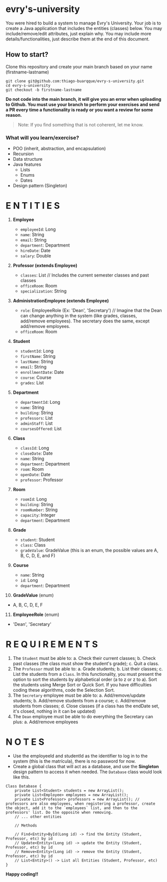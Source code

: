 # evry's-university
You were hired to build a system to manage Evry's University. Your job is to create a Java application that includes the entities (classes) below. You may include/remove/edit attributes, just explain why. You may include more details/functionalities, just describe them at the end of this document.

## How to start?

Clone this repository and create your main branch based on your name (firstname-lastname)

```
git clone git@github.com:thiago-buarqque/evry-s-university.git
cd evry-s-university
git checkout -b firstname-lastname
```

**Do not code into the main branch, it will give you an error when uploading to Github. You must use your branch to perform your exercises and send a PR every time a functionality is ready or you want a review for some reason.**

> Note: If you find something that is not coherent, let me know.

### What will you learn/exercise?

- POO (inherit, abstraction, and encapsulation)
- Recursion
- Data structure
- Java features
    - Lists
    - Enums
    - Dates
- Design pattern (Singleton)

# E N T I T I E S

1. **Employee**
   - `employeeId`: Long
   - `name`: String
   - `email`: String
   - `department`: Department
   - `hireDate`: Date
   - `salary`: Double

2. **Professor (extends Employee)**
   - `classes`: List<Class> // Includes the current semester classes and past classes
   - `officeRoom`: Room
   - `specialization`: String

3. **AdministrationEmployee (extends Employee)**
   - `role`: EmployeeRole (Ex: 'Dean', 'Secretary') // Imagine that the Dean can change anything in the system (like grades, classes, add/remove employees). The secretary does the same, except add/remove employees.
   - `officeRoom`: Room

4. **Student**
   - `studentId`: Long
   - `firstName`: String
   - `lastName`: String
   - `email`: String
   - `enrollmentDate`: Date
   - `course`: Course
   - `grades`: List<Grade>

5. **Department**
   - `departmentId`: Long
   - `name`: String
   - `building`: String
   - `professors`: List<Professor>
   - `adminStaff`: List<AdministrationEmployee>
   - `coursesOffered`: List<Course>

6. **Class**
   - `classId`: Long
   - `closeDate`: Date
   - `name`: String
   - `department`: Department
   - `room`: Room
   - `openDate`: Date
   - `professor`: Professor

7. **Room**
   - `roomId`: Long
   - `building`: String
   - `roomNumber`: String
   - `capacity`: Integer
   - `department`: Department

8. **Grade**
   - `student`: Student
   - `class`: Class
   - `gradeValue`: GradeValue (this is an enum, the possible values are A, B, C, D, E, and F)

9. **Course**
   - `name`: String
   - `id`: Long
   - `department`: Department
   
10. **GradeValue** (enum)
   - A, B, C, D, E, F

11. **EmployeeRole** (enum)
   - 'Dean', 'Secretary'
   
# R E Q U I R E M E N T S


1. The `Student` must be able to:
    a. Check their current classes;
    b. Check past classes (the class must show the student's grade);
    c. Quit a class.
2. The `Professor` must be able to:
    a. Grade students;
    b. List their classes;
    c. List the students from a `Class`. In this functionality, you must present the option to sort the students by alphabetical order (a to z or z to a). Sort the students using Merge Sort or Quick Sort. If you have difficulties coding these algorithms, code the Selection Sort.
3. The `Secretary` employee must be able to:
    a. Add/remove/update students;
    b. Add/remove students from a course;
    c. Add/remove students from classes;
    d. Close classes (if a class has the endDate set, it's closed, nothing in it can be updated)
4. The `Dean` employee must be able to do everything the Secretary can plus:
    a. Add/remove employees

# N O T E S

- Use the employeeId and studentId as the identifier to log in to the system (this is the matrícula), there is no password for now.
- Create a global class that will act as a database, and use the **Singleton** design pattern to access it when needed. The `Database` class would look like this.

```
Class Database {
    private List<Student> students = new ArrayList();
    private List<Employee> employees = new ArrayList();
    private List<Professor> professors = new ArrayList(); // professors are also employees, when registering a professor, create the object, add it to the `employees` list, and then to the professors' list. Do the opposite when removing.
    // ... other entities
    
    // Methods
    
    // Find<Entity>ById(Long id) -> find the Entity (Student, Professor, etc) by id
    // Update<Entity>(Long id) -> update the Entity (Student, Professor, etc) by id
    // Remove<Entity>(Long id) -> remove the Entity (Student, Professor, etc) by id
    // List<Entity>() -> List all Entities (Student, Professor, etc)
}
```

**Happy coding!!**
